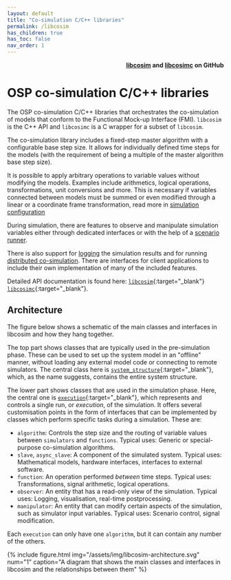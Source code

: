 ```yaml
---
layout: default
title: "Co-simulation C/C++ libraries"
permalink: /libcosim
has_children: true
has_toc: false
nav_order: 1
---
```


<div style="text-align: right">
    <b>
        <a href="https://github.com/open-simulation-platform/libcosim">libcosim</a>
        and  
        <a href="https://github.com/open-simulation-platform/libcosimc">libcosimc</a>   
        on GitHub
    </b>
</div>

# OSP co-simulation C/C++ libraries
The OSP co-simulation C/C++ libraries that orchestrates the co-simulation of models that conform to the Functional Mock-up Interface (FMI). 
`libcosim` is the C++ API and `libcosimc` is a C wrapper for a subset of `libcosim`. 

The co-simulation library includes a fixed-step master algorithm with a configurable base step size. 
It allows for individually defined time steps for the models (with the requirement of being a multiple of the master algorithm base step size).
 
It is possible to apply arbitrary operations to variable values without modifying the models. 
Examples include arithmetics, logical operations, transformations, unit conversions and more. 
This is necessary if variables connected between models must be summed or even modified through a linear or a coordinate frame transformation, read more in [simulation configuration](/libcosim/configuration) 

During simulation, there are features to observe and manipulate simulation variables either through dedicated interfaces or with the help of a [scenario runner](/libcosim/scenario).

There is also support for [logging](/libcosim/logging) the simulation results and for running [distributed co-simulation](/libcosim/fmuproxy).
There are interfaces for client applications to include their own implementation of many of the included features. 

Detailed API documentation is found here:
[`libcosim`](/libcosim/doxygen/libcosim/0.8.2){:target="_blank"}
[`libcosimc`](/libcosim/doxygen/libcosimc/0.8.2){:target="_blank"}.

## Architecture
The figure below shows a schematic of the main classes and interfaces in libcosim and how they hang together.

The top part shows classes that are typically used in the pre-simulation phase.
These can be used to set up the system model in an "offline" manner,
without loading any external model code or connecting to remote simulators.
The central class here is [`system_structure`](/libcosim/doxygen/libcosim/0.7.0/classcosim_1_1system__structure.html){:target="_blank"},
which, as the name suggests, contains the entire system structure.

The lower part shows classes that are used in the simulation phase.
Here, the central one is [`execution`](/libcosim/doxygen/libcosim/0.7.0/classcosim_1_1execution.html){:target="_blank"},
which represents and controls a single run, or _execution_, of the simulation.
It offers several customisation points in the form of interfaces that can be implemented by classes which perform specific tasks during a simulation.
These are:

  - `algorithm`: Controls the step size and the routing of variable values between `simulators` and `functions`. Typical uses: Generic or special-purpose co-simulation algorithms.
  - `slave`, `async_slave`: A component of the simulated system. Typical uses: Mathematical models, hardware interfaces, interfaces to external software.
  - `function`: An operation performed _between_ time steps. Typical uses: Transformations, signal arithmetic, logical operations.
  - `observer`: An entity that has a read-only view of the simulation. Typical uses: Logging, visualisation, real-time postprocessing.
  - `manipulator`: An entity that can modify certain aspects of the simulation, such as simulator input variables. Typical uses: Scenario control, signal modification.

Each `execution` can only have one `algorithm`, but it can contain any number of the others.

{% include figure.html 
    img="/assets/img/libcosim-architecture.svg" 
    num="1" 
    caption="A diagram that shows the main classes and interfaces in libcosim and the relationships between them" 
%}
